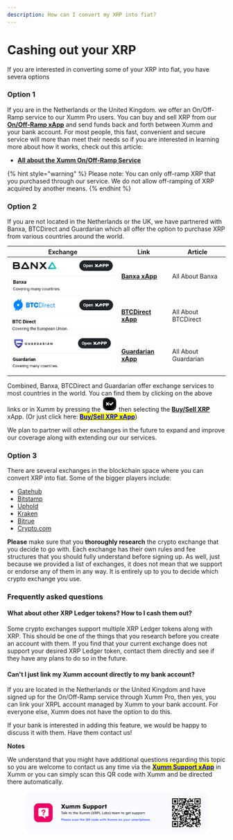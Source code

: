 ```yaml
---
description: How can I convert my XRP into fiat?
---
```


# Cashing out your XRP

If you are interested in converting some of your XRP into fiat, you have severa options

### **Option 1**

If you are in the Netherlands or the United Kingdom. we offer an On/Off-Ramp service to our Xumm Pro users. You can buy and sell XRP from our [**On/Off-Ramp xApp**](https://xumm.app/detect/xapp:xumm.onofframp) and send funds back and forth between Xumm and your bank account. For most people, this fast, convenient and secure service will more than meet their needs so if you are interested in learning more about how it works, check out this article:

* [**All about the Xumm On/Off-Ramp Service**](../xumm-pro-beta/all-about-xumm-pro/features-of-pro/on-off-ramp/all-about-on-off-ramps.md)

{% hint style="warning" %}
Please note: You can only off-ramp XRP that you purchased through our service. We do not allow off-ramping of XRP acquired by another means.
{% endhint %}

### Option 2

If you are not located in the Netherlands or the UK, we have partnered with Banxa, BTCDirect and Guardarian which all offer the option to purchase XRP from various countries around the world.

| Exchange                                        | Link                                                                     | Article              |
| ----------------------------------------------- | ------------------------------------------------------------------------ | -------------------- |
| ![](<../.gitbook/assets/image (2) (2) (3).png>) | [**Banxa xApp**](https://xumm.app/detect/xapp:banxa.onofframp)           | All About Banxa      |
| ![](<../.gitbook/assets/image (5) (1) (1).png>) | [**BTCDirect xApp**](https://xumm.app/detect/xapp:btcdirect.onofframp)   | All About BTCDirect  |
| ![](<../.gitbook/assets/image (12).png>)        | [**Guardarian xApp**](https://xumm.app/detect/xapp:guardarian.onofframp) | All About Guardarian |

Combined, Banxa, BTCDirect and Guardarian offer exchange services to most countries in the world. You can find them by clicking on the above links or in Xumm by pressing the <img src="../.gitbook/assets/image (6) (2).png" alt="" data-size="line"> then selecting the [**Buy/Sell XRP**](https://xumm.app/detect/xapp:xumm.buysellxrp) xApp. (Or just click here: [<mark style="color:blue;">**Buy/Sell XRP xApp**</mark>](https://xumm.app/detect/xapp:xumm.buysellxrp))

We plan to partner will other exchanges in the future to expand and improve our coverage along with extending our our services.

### Option 3

There are several exchanges in the blockchain space where you can convert XRP into fiat. Some of the bigger players include:

* [Gatehub](https://gatehub.net)
* [Bitstamp](https://bitstamp.net)
* [Uphold](https://uphold.com)
* [Kraken](https://kraken.com)
* [Bitrue](https://bitrue.com)
* [Crypto.com](https://crypto.com)

**Please** make sure that you **thoroughly research** the crypto exchange that you decide to go with. Each exchange has their own rules and fee structures that you should fully understand before signing up. As well, just because we provided a list of exchanges, it does not mean that we support or endorse any of them in any way. It is entirely up to you to decide which crypto exchange you use.

### **Frequently asked questions**

#### **What about other XRP Ledger tokens? How to I cash them out?**

Some crypto exchanges support multiple XRP Ledger tokens along with XRP. This should be one of the things that you research before you create an account with them. If you find that your current exchange does not support your desired XRP Ledger token, contact them directly and see if they have any plans to do so in the future.

#### **Can't I just link my Xumm account directly to my bank account?**

If you are located in the Netherlands or the United Kingdom and have signed up for the On/Off-Ramp service through Xumm Pro, then yes, you can link your XRPL account managed by Xumm to your bank account. For everyone else, Xumm does not have the option to do this.

If your bank is interested in adding this feature, we would be happy to discuss it with them. Have them contact us!

**Notes**

We understand that you might have additional questions regarding this topic so you are welcome to contact us any time via the [<mark style="color:blue;">**Xumm Support xApp**</mark>](https://xumm.app/detect/xapp:xumm.support?ref=helpcenter) in Xumm or you can simply scan this QR code with Xumm and be directed there automatically.

<figure><img src="../.gitbook/assets/Support banner Xumm.png" alt=""><figcaption></figcaption></figure>
